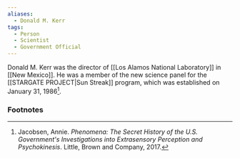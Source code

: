 ```yaml
---
aliases:
  - Donald M. Kerr
tags:
  - Person
  - Scientist
  - Government Official
---
```

Donald M. Kerr was the director of [[Los Alamos National Laboratory]] in [[New Mexico]]. He was a member of the new science panel for the [[STARGATE PROJECT|Sun Streak]] program, which was established on January 31, 1986[^1].

### Footnotes
[^1]: Jacobsen, Annie. *Phenomena: The Secret History of the U.S. Government's Investigations into Extrasensory Perception and Psychokinesis*. Little, Brown and Company, 2017.
